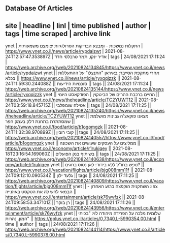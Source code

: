 ## Database Of Articles
site | headline | linl | time published | author | tags | time scraped | archive link
-----------------------------------------------------------------------------------------
ynet | התקלות נמשכות - ומבצע הבדיקות הסרולוגיות יצומצם משמעותית | https://www.ynet.co.il/news/article/rypdaizwt | 2021-08-24T12:57:47.353897Z | אדיר ינקו, תמר טרבלסי חדד | tags | 24/08/2021 17:11:24 | https://web.archive.org//web/20210824134845/https://www.ynet.co.il/news/article/rypdaizwt
ynet || אחרי מתקפת הסייבר: באיראן "התנצלו" על ההתעללות בכלא || https://www.ynet.co.il/news/article/ryxqqizzk || 2021-08-24T11:59:30.244088Z || סוכנויות הידיעות || tags || 24/08/2021 17:11:24 || https://web.archive.org//web/20210824135144/https://www.ynet.co.il/news/article/ryxqqizzk
ynet || החיים ברכבת ההרים של הביטקוין | הפודקאסט היומי || https://www.ynet.co.il/news/theheadline/article/TC2YUWT12 || 2021-08-24T03:59:18.845715Z || אטילה שומפלבי || tags || 24/08/2021 17:11:25 || https://web.archive.org//web/20210824135240/https://www.ynet.co.il/news/theheadline/article/TC2YUWT12
ynet || מצאנו פוקאצ'ה גבינות מושלמת שמסתתרת בתחנת דלק בעמק חפר || https://www.ynet.co.il/food/article/b1ogomgzk || 2021-08-24T11:32:38.970899Z || קובי רובין || tags || 24/08/2021 17:11:25 || https://web.archive.org//web/20210824140557/https://www.ynet.co.il/food/article/b1ogomgzk
ynet || ממליצים על העסקים שעושים את השכונה || https://www.ynet.co.il/economy/article/r1rukjqey || 2021-08-18T23:16:54.169060Z || בשיתוף בנק הפועלים || tags || 24/08/2021 17:11:25 || https://web.archive.org//web/20210824140638/https://www.ynet.co.il/economy/article/r1rukjqey
ynet || נופש בחו"ל ללא בידוד: לאן נטוס בחגים? || https://www.ynet.co.il/vacation/flights/article/bjg008mm11f || 2021-08-24T09:12:10.090534Z || גלעד ילון || tags || 24/08/2021 17:11:25 || https://web.archive.org//web/20210824140809/https://www.ynet.co.il/vacation/flights/article/bjg008mm11f
ynet || צפו: השחקנית הוקפצה ברגע האחרון - הבמאי לחש לה את הטקסט באוזנייה || https://www.ynet.co.il/entertainment/article/sk76wvfzk || 2021-08-24T09:58:53.347101Z || רן בוקר || tags || 24/08/2021 17:11:26 || https://web.archive.org//web/20210824143956/https://www.ynet.co.il/entertainment/article/sk76wvfzk
ynet || שלומית מלכה על הפרידה מיהודה לוי: "בכיתי המון. נהרות" || https://pplus.ynet.co.il/articles/0,7340,L-5990354,00.html || time || author || tags || 24/08/2021 17:11:26 || https://web.archive.org//web/20210824144114/https://www.ynet.co.il/articles/0,7340,L-5990378,00.html
